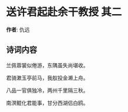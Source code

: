 # 送许君起赴余干教授  其二

**作者**: 仇远

## 诗词内容

兰佩蓉裳似倦游，东隅虽失尚堪收。

君骑漱玉亭前马，我舣投金濑上舟。

八品一官俱独冷，两州千里隔三秋。

南溟鲲化君能事，甘分西湖侣白鸥。

